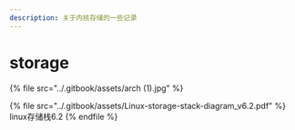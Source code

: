 ```yaml
---
description: 关于内核存储的一些记录
---
```


# storage

{% file src="../.gitbook/assets/arch (1).jpg" %}



{% file src="../.gitbook/assets/Linux-storage-stack-diagram_v6.2.pdf" %}
linux存储栈6.2
{% endfile %}

<figure><img src="https://cdn.xiaolincoding.com/gh/xiaolincoder/ImageHost/%E8%AE%A1%E7%AE%97%E6%9C%BA%E7%BD%91%E7%BB%9C/TCP-Wireshark/60.jpg" alt=""><figcaption></figcaption></figure>

<figure><img src="https://2026280993-files.gitbook.io/~/files/v0/b/gitbook-x-prod.appspot.com/o/spaces%2FpkDBZFGEi4iSfHL3u12G%2Fuploads%2Fy9tS0M5DUqAXV9Kvr4Hw%2Farch.jpg?alt=media&#x26;token=d4455ae0-b4b8-4493-b8b1-284c64b3967c" alt=""><figcaption></figcaption></figure>
